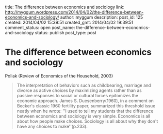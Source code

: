 title: The difference between economics and sociology
link: http://myggum.wordpress.com/2014/04/02/the-difference-between-economics-and-sociology/
author: myggum
description: 
post_id: 125
created: 2014/04/02 15:39:51
created_gmt: 2014/04/02 19:39:51
comment_status: open
post_name: the-difference-between-economics-and-sociology
status: publish
post_type: post

# The difference between economics and sociology

Pollak (Review of Economics of the Household, 2003) 

> The interpretation of behaviors such as childbearing, marriage and divorce as active choices by maximizing agents rather than as passive responses to social or cultural forces epitomizes the economic approach. James S. Duesenberry(1960), in a comment on Becker's classic 1960 fertility paper, summarized this threshold issue neatly when he wrote: ''I used to tell my students that the difference between economics and sociology is very simple. Economics is all about how people make choices. Sociology is all about why they don't have any choices to make''(p.233).